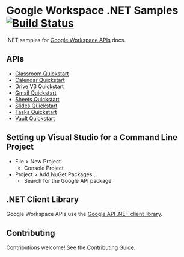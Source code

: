 # Google Workspace .NET Samples [![Build Status](https://travis-ci.org/googleworkspace/dotnet-samples.svg?branch=master)](https://travis-ci.org/googleworkspace/dotnet-samples)

.NET samples for [Google Workspace APIs](https://developers.google.com/gsuite/) docs.

## APIs

- [Classroom Quickstart](https://developers.google.com/classroom/quickstart/dotnet)
- [Calendar Quickstart](https://developers.google.com/calendar/api/quickstart/dotnet)
- [Drive V3 Quickstart](https://developers.google.com/drive/v3/web/quickstart/dotnet)
- [Gmail Quickstart](https://developers.google.com/gmail/api/quickstart/dotnet)
- [Sheets Quickstart](https://developers.google.com/sheets/api/quickstart/dotnet)
- [Slides Quickstart](https://developers.google.com/slides/quickstart/dotnet)
- [Tasks Quickstart](https://developers.google.com/tasks/quickstart/dotnet)
- [Vault Quickstart](https://developers.google.com/vault/quickstart/dotnet)

## Setting up Visual Studio for a Command Line Project

- File > New Project
  - Console Project
- Project > Add NuGet Packages...
  - Search for the Google API package

## .NET Client Library

Google Workspace APIs use the [Google API .NET client library](https://github.com/google/google-api-dotnet-client).

## Contributing

Contributions welcome! See the [Contributing Guide](CONTRIBUTING.md).
